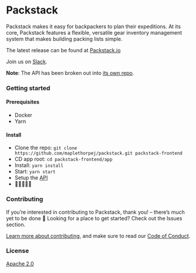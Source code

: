 # Packstack

Packstack makes it easy for backpackers to plan their expeditions. At its core, Packstack features a flexible, versatile gear inventory management system that makes building packing lists simple.

The latest release can be found at [Packstack.io](https://app.packstack.io)

Join us on [Slack](https://join.slack.com/t/packstackio/shared_invite/enQtODk3NTA2NDY0MzIyLWExMzk1YzMwYWFmMzIzY2Q3NDNkNTJjMjBkOGM4MGExYzE1ZTgxZDYwODJlN2ZjOWIyMzMzYmVjNjQ3MDQzYzU).

__Note__: The API has been broken out into [its own repo](https://github.com/maplethorpej/packstack-v1-api).


### Getting started

#### Prerequisites
* Docker
* Yarn

#### Install
* Clone the repo: `git clone https://github.com/maplethorpej/packstack.git packstack-frontend`
* CD app root: `cd packstack-frontend/app`
* Install: `yarn install`
* Start: `yarn start`
* Setup the [API](https://github.com/maplethorpej/packstack-v1-api)
* 🎉🙌🤘🙌🎉

### Contributing
If you’re interested in contributing to Packstack, thank you! – there’s much yet to be done 🙂 Looking for a place to get started? Check out the Issues section.

[Learn more about contributing](CONTRIBUTING.md), and make sure to read our [Code of Conduct](CODE_OF_CONDUCT.md).

### License
[Apache 2.0](LICENSE.txt)
